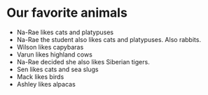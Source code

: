 # Our favorite animals

- Na-Rae likes cats and platypuses
- Na-Rae the student also likes cats and platypuses. Also rabbits.
- Wilson likes capybaras
- Varun likes highland cows
- Na-Rae decided she also likes Siberian tigers.
- Sen likes cats and sea slugs
- Mack likes birds
- Ashley likes alpacas
